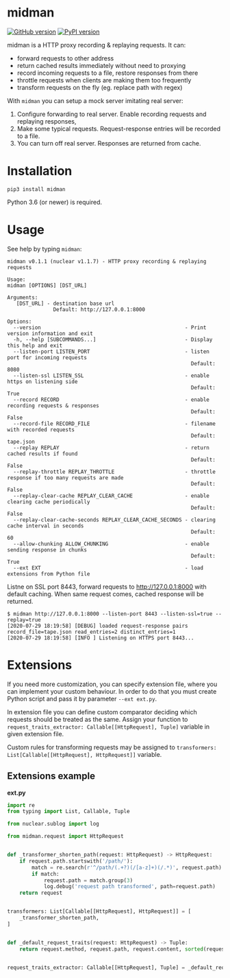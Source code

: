 # midman
[![GitHub version](https://badge.fury.io/gh/igrek51%2Fmidman.svg)](https://github.com/igrek51/midman)
[![PyPI version](https://badge.fury.io/py/midman.svg)](https://pypi.org/project/midman)

midman is a HTTP proxy recording & replaying requests. It can:  
- forward requests to other address
- return cached results immediately without need to proxying
- record incoming requests to a file, restore responses from there
- throttle requests when clients are making them too frequently
- transform requests on the fly (eg. replace path with regex)

With `midman` you can setup a mock server imitating real server:  
1. Configure forwarding to real server. Enable recording requests and replaying responses,
2. Make some typical requests. Request-response entries will be recorded to a file.
3. You can turn off real server. Responses are returned from cache.

# Installation
```shell
pip3 install midman
```

Python 3.6 (or newer) is required.

# Usage
See help by typing `midman`:
```console
midman v0.1.1 (nuclear v1.1.7) - HTTP proxy recording & replaying requests

Usage:
midman [OPTIONS] [DST_URL]

Arguments:
   [DST_URL] - destination base url
               Default: http://127.0.0.1:8000

Options:
  --version                                               - Print version information and exit
  -h, --help [SUBCOMMANDS...]                             - Display this help and exit
  --listen-port LISTEN_PORT                               - listen port for incoming requests
                                                            Default: 8080
  --listen-ssl LISTEN_SSL                                 - enable https on listening side
                                                            Default: True
  --record RECORD                                         - enable recording requests & responses
                                                            Default: False
  --record-file RECORD_FILE                               - filename with recorded requests
                                                            Default: tape.json
  --replay REPLAY                                         - return cached results if found
                                                            Default: False
  --replay-throttle REPLAY_THROTTLE                       - throttle response if too many requests are made
                                                            Default: False
  --replay-clear-cache REPLAY_CLEAR_CACHE                 - enable clearing cache periodically
                                                            Default: False
  --replay-clear-cache-seconds REPLAY_CLEAR_CACHE_SECONDS - clearing cache interval in seconds
                                                            Default: 60
  --allow-chunking ALLOW_CHUNKING                         - enable sending response in chunks
                                                            Default: True
  --ext EXT                                               - load extensions from Python file

```

Listne on SSL port 8443, forward requests to http://127.0.0.1:8000 with default caching.
When same request comes, cached response will be returned. 
```console
$ midman http://127.0.0.1:8000 --listen-port 8443 --listen-ssl=true --replay=true
[2020-07-29 18:19:58] [DEBUG] loaded request-response pairs record_file=tape.json read_entries=2 distinct_entries=1
[2020-07-29 18:19:58] [INFO ] Listening on HTTPS port 8443...
```

# Extensions
If you need more customization, you can specify extension file, where you can implement your custom behaviour.
In order to do that you must create Python script and pass it by parameter `--ext ext.py`.

In extension file you can define custom comparator deciding which requests should be treated as the same.
Assign your function to `request_traits_extractor: Callable[[HttpRequest], Tuple]` variable in given extension file.

Custom rules for transforming requests may be assigned to `transformers: List[Callable[[HttpRequest], HttpRequest]]` variable.

## Extensions example
**ext.py**
```python
import re
from typing import List, Callable, Tuple

from nuclear.sublog import log

from midman.request import HttpRequest


def _transformer_shorten_path(request: HttpRequest) -> HttpRequest:
    if request.path.startswith('/path/'):
        match = re.search(r'^/path/(.+?)(/[a-z]+)(/.*)', request.path)
        if match:
            request.path = match.group(3)
            log.debug('request path transformed', path=request.path)
    return request


transformers: List[Callable[[HttpRequest], HttpRequest]] = [
    _transformer_shorten_path,
]


def _default_request_traits(request: HttpRequest) -> Tuple:
    return request.method, request.path, request.content, sorted(request.headers.items(), key=lambda t: t[0])


request_traits_extractor: Callable[[HttpRequest], Tuple] = _default_request_traits
```
